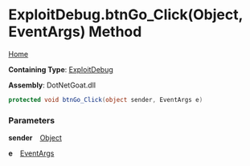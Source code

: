 # ExploitDebug\.btnGo\_Click\(Object, EventArgs\) Method

[Home](../../../../../README.md)

**Containing Type**: [ExploitDebug](../README.md)

**Assembly**: DotNetGoat\.dll

```csharp
protected void btnGo_Click(object sender, EventArgs e)
```

### Parameters

**sender** &ensp; [Object](https://docs.microsoft.com/en-us/dotnet/api/system.object)

**e** &ensp; [EventArgs](https://docs.microsoft.com/en-us/dotnet/api/system.eventargs)